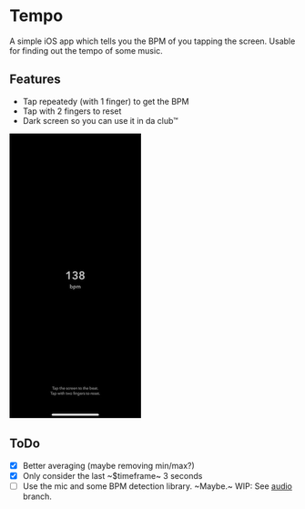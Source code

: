 Tempo
=====

A simple iOS app which tells you the BPM of you tapping the screen. Usable for
finding out the tempo of some music.

## Features
- Tap repeatedy (with 1 finger) to get the BPM
- Tap with 2 fingers to reset
- Dark screen so you can use it in da club™

![Screenshot](./.readme/screenshot.jpg)

## ToDo
- [x] Better averaging (maybe removing min/max?)
- [x] Only consider the last ~$timeframe~ 3 seconds
- [ ] Use the mic and some BPM detection library. ~Maybe.~ WIP: See
[audio](https://github.com/0bmxa/Tempo/tree/audio) branch.